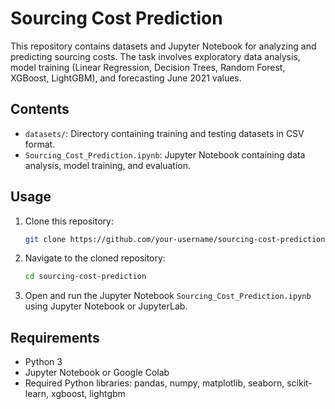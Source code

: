 # Sourcing Cost Prediction

This repository contains datasets and Jupyter Notebook for analyzing and predicting sourcing costs. The task involves exploratory data analysis, model training (Linear Regression, Decision Trees, Random Forest, XGBoost, LightGBM), and forecasting June 2021 values.

## Contents

- `datasets/`: Directory containing training and testing datasets in CSV format.
- `Sourcing_Cost_Prediction.ipynb`: Jupyter Notebook containing data analysis, model training, and evaluation.

## Usage

1. Clone this repository:

    ```bash
    git clone https://github.com/your-username/sourcing-cost-prediction.git
    ```

2. Navigate to the cloned repository:

    ```bash
    cd sourcing-cost-prediction
    ```

3. Open and run the Jupyter Notebook `Sourcing_Cost_Prediction.ipynb` using Jupyter Notebook or JupyterLab.

## Requirements

- Python 3
- Jupyter Notebook or Google Colab
- Required Python libraries: pandas, numpy, matplotlib, seaborn, scikit-learn, xgboost, lightgbm


